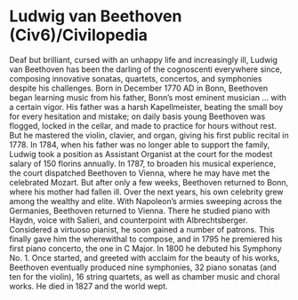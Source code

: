 # Ludwig van Beethoven (Civ6)/Civilopedia

Deaf but brilliant, cursed with an unhappy life and increasingly ill, Ludwig van Beethoven has been the darling of the cognoscenti everywhere since, composing innovative sonatas, quartets, concertos, and symphonies despite his challenges. Born in December 1770 AD in Bonn, Beethoven began learning music from his father, Bonn’s most eminent musician … with a certain vigor. His father was a harsh Kapellmeister, beating the small boy for every hesitation and mistake; on daily basis young Beethoven was flogged, locked in the cellar, and made to practice for hours without rest. But he mastered the violin, clavier, and organ, giving his first public recital in 1778.
In 1784, when his father was no longer able to support the family, Ludwig took a position as Assistant Organist at the court for the modest salary of 150 florins annually. In 1787, to broaden his musical experience, the court dispatched Beethoven to Vienna, where he may have met the celebrated Mozart. But after only a few weeks, Beethoven returned to Bonn, where his mother had fallen ill. Over the next years, his own celebrity grew among the wealthy and elite. With Napoleon’s armies sweeping across the Germanies, Beethoven returned to Vienna. There he studied piano with Haydn, voice with Salieri, and counterpoint with Albrechtsberger.
Considered a virtuoso pianist, he soon gained a number of patrons. This finally gave him the wherewithal to compose, and in 1795 he premiered his first piano concerto, the one in C Major. In 1800 he debuted his Symphony No. 1. Once started, and greeted with acclaim for the beauty of his works, Beethoven eventually produced nine symphonies, 32 piano sonatas (and ten for the violin), 16 string quartets, as well as chamber music and choral works. He died in 1827 and the world wept.